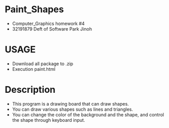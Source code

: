 # Paint_Shapes
- Computer_Graphics homework #4
- 32191879 Deft of Software Park Jinoh
# USAGE
- Download all package to .zip
- Execution paint.html

# Description
- This program is a drawing board that can draw shapes.
- You can draw various shapes such as lines and triangles.
- You can change the color of the background and the shape, and control the shape through keyboard input.
